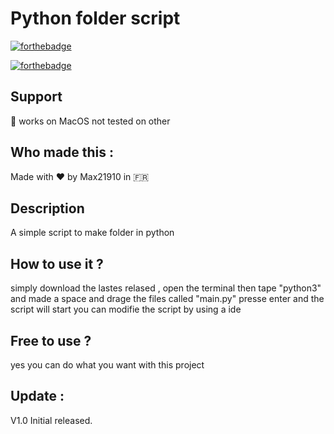 # Python folder script

[![forthebadge](https://forthebadge.com/images/badges/built-with-love.svg)](https://forthebadge.com)

[![forthebadge](https://forthebadge.com/images/badges/built-by-developers.svg)](https://forthebadge.com)
## Support 
📱 works on MacOS not tested on other 

## Who made this :
Made with ❤️ by Max21910 in 🇫🇷
## Description
A simple script to make folder in python
## How to use it ?
simply download the lastes relased , open the terminal then tape "python3" and made a space and drage the files called "main.py" presse enter and the script will start you can modifie the script by using a ide 
## Free to use ?
yes you can do what you want with this project
## Update : 

V1.0 Initial released. 
